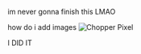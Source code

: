 im never gonna finish this LMAO

how do i add images 
![Chopper Pixel](https://pixels.crd.co/assets/images/gallery55/099c1278.gif?v=99d3974e)

I DID IT 
